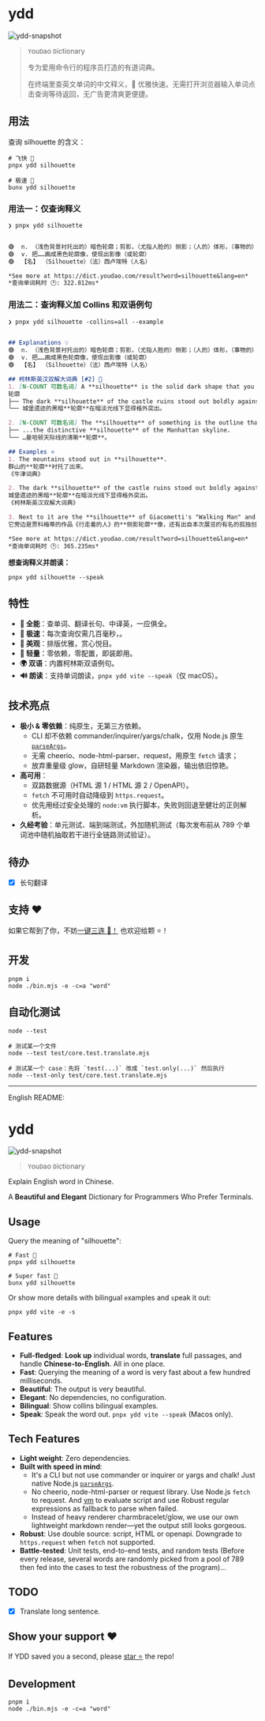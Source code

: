 
# ydd

![ydd-snapshot](assets/ydd-snapshot.png)

> `Y`ou`D`ao `D`ictionary
>
> 专为爱用命令行的程序员打造的有道词典。
>
> 在终端里查英文单词的中文释义，🦢 优雅快速。无需打开浏览器输入单词点击查询等待返回，无广告更清爽更便捷。

## 用法

查询 silhouette 的含义：

```shell
# 飞快 🚀
pnpx ydd silhouette

# 极速 🚀
bunx ydd silhouette
```

### 用法一：仅查询释义

```markdown
❯ pnpx ydd silhouette


🟢  n. （浅色背景衬托出的）暗色轮廓；剪影，（尤指人脸的）侧影；（人的）体形，（事物的）形状
🟢  v. 把……画成黑色轮廓像，使现出影像（或轮廓）
🟢  【名】 （Silhouette）（法）西卢埃特（人名）

*See more at https://dict.youdao.com/result?word=silhouette&lang=en*
*查询单词耗时 🕑: 322.812ms*
```

### 用法二：查询释义加 Collins 和双语例句

```markdown
❯ pnpx ydd silhouette -collins=all --example


## Explanations 💡
🟢  n. （浅色背景衬托出的）暗色轮廓；剪影，（尤指人脸的）侧影；（人的）体形，（事物的）形状
🟢  v. 把……画成黑色轮廓像，使现出影像（或轮廓）
🟢  【名】 （Silhouette）（法）西卢埃特（人名）

## 柯林斯英汉双解大词典 [#2] 📖
1. [N-COUNT 可数名词] A **silhouette** is the solid dark shape that you see when someone or something has a bright light or pale background behind them. (强光或浅色背景衬托下的) 黑色
轮廓
├── The dark **silhouette** of the castle ruins stood out boldly against the fading light.
└── 城堡遗迹的黑暗**轮廓**在暗淡光线下显得格外突出。

2. [N-COUNT 可数名词] The **silhouette** of something is the outline that it has, which often helps you to recognize it. 轮廓
├── ...the distinctive **silhouette** of the Manhattan skyline.
└── …曼哈顿天际线的清晰**轮廓**。

## Examples ⭐
1. The mountains stood out in **silhouette**.
群山的**轮廓**衬托了出来。
《牛津词典》

2. The dark **silhouette** of the castle ruins stood out boldly against the fading light.
城堡遗迹的黑暗**轮廓**在暗淡光线下显得格外突出。
《柯林斯英汉双解大词典》

3. Next to it are the **silhouette** of Giacometti's "Walking Man" and an untranslatable blast from the exhibition's famous solitary creator.
它旁边是贾科梅蒂的作品《行走着的人》的**侧影轮廓**像，还有出自本次展览的有名的孤独创作者戈达尔先生的无法翻译的惊人之语。

*See more at https://dict.youdao.com/result?word=silhouette&lang=en*
*查询单词耗时 🕑: 365.235ms*
```

**想查询释义并朗读：**

```shell
pnpx ydd silhouette --speak
```

## 特性

- **🦸 全能**：查单词、翻译长句、中译英，一应俱全。
- **🚀 极速**：每次查询仅需几百毫秒，。
- **🎨 美观**：排版优雅，赏心悦目。
- **🎈 轻量**：零依赖，零配置，即装即用。
- **🌍 双语**：内置柯林斯双语例句。
- **🔊 朗读**：支持单词朗读，`pnpx ydd vite --speak`（仅 macOS）。

## 技术亮点

- **极小 & 零依赖**：纯原生，无第三方依赖。
  - CLI 却不依赖 commander/inquirer/yargs/chalk，仅用 Node.js 原生 [`parseArgs`](https://nodejs.org/docs/latest/api/util.html#utilparseargsconfig)。
  - 无需 cheerio、node-html-parser、request，用原生 `fetch` 请求；
  - 放弃重量级 glow，自研轻量 Markdown 渲染器，输出依旧惊艳。
- **高可用**：
  - 双路数据源（HTML 源 1 / HTML 源 2 / OpenAPI）。
  - `fetch` 不可用时自动降级到 `https.request`。
  - 优先用经过安全处理的 `node:vm` 执行脚本，失败则回退至健壮的正则解析。
- **久经考验**：单元测试、端到端测试，外加随机测试（每次发布前从 789 个单词池中随机抽取若干进行全链路测试验证）。

## 待办

- [x] 长句翻译

## 支持 ❤️

如果它帮到了你，不妨[一键三连 🍻！](https://github.com/legend80s/dict)
也欢迎给颗 ⭐️！

## 开发

```shell
pnpm i
node ./bin.mjs -e -c=a "word"
```

## 自动化测试

```shell
node --test

# 测试某一个文件
node --test test/core.test.translate.mjs

# 测试某一个 case：先将 `test(...)` 改成 `test.only(...)` 然后执行
node --test-only test/core.test.translate.mjs
```

---

English README:

# ydd

![ydd-snapshot](assets/ydd-snapshot.png)

> `Y`ou`D`ao `D`ictionary

Explain English word in Chinese.

A **Beautiful and Elegant** Dictionary for Programmers Who Prefer Terminals.

## Usage

Query the meaning of "silhouette":

```shell
# Fast 🚀
pnpx ydd silhouette

# Super fast 🚀
bunx ydd silhouette
```

Or show more details with bilingual `e`xamples and `s`peak it out:

```shell
pnpx ydd vite -e -s
```

## Features

- **Full-fledged**: **Look up** individual words, **translate** full passages, and handle **Chinese-to-English**. All in one place.
- **Fast**: Querying the meaning of a word is very fast about a few hundred milliseconds.
- **Beautiful**: The output is very beautiful.
- **Elegant**: No dependencies, no configuration.
- **Bilingual**: Show collins bilingual examples.
- **Speak**: Speak the word out. `pnpx ydd vite --speak` (Macos only).

## Tech Features

- **Light weight**: Zero dependencies.
- **Built with speed in mind**:
  - It's a CLI but not use commander or inquirer or yargs and chalk! Just native Node.js [`parseArgs`](https://nodejs.org/docs/latest/api/util.html#utilparseargsconfig).
  - No cheerio, node-html-parser or request library. Use Node.js `fetch` to request. And [vm](https://nodejs.org/docs/latest/api/vm.html) to evaluate script and use Robust regular expressions as fallback to parse when failed.
  - Instead of heavy renderer charmbracelet/glow, we use our own lightweight markdown render—yet the output still looks gorgeous.
- **Robust**: Use double source: script, HTML or openapi. Downgrade to `https.request` when `fetch` not supported.
- **Battle-tested**: Unit tests, end-to-end tests, and random tests (Before every release, several words are randomly picked from a pool of 789 then fed into the cases to test the robustness of the program)...

## TODO

- [x] Translate long sentence.

## Show your support ❤️

If YDD saved you a second, please [star ⭐️](https://github.com/legend80s/dict) the repo!

## Development

```shell
pnpm i
node ./bin.mjs -e -c=a "word"
```
